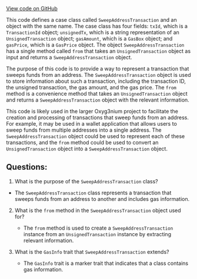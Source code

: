 [View code on GitHub](https://github.com/oxyg3nium/oxyg3nium/api/src/main/scala/org/oxyg3nium/api/model/SweepAddressTransaction.scala)

This code defines a case class called `SweepAddressTransaction` and an object with the same name. The case class has four fields: `txId`, which is a `TransactionId` object; `unsignedTx`, which is a string representation of an `UnsignedTransaction` object; `gasAmount`, which is a `GasBox` object; and `gasPrice`, which is a `GasPrice` object. The object `SweepAddressTransaction` has a single method called `from` that takes an `UnsignedTransaction` object as input and returns a `SweepAddressTransaction` object.

The purpose of this code is to provide a way to represent a transaction that sweeps funds from an address. The `SweepAddressTransaction` object is used to store information about such a transaction, including the transaction ID, the unsigned transaction, the gas amount, and the gas price. The `from` method is a convenience method that takes an `UnsignedTransaction` object and returns a `SweepAddressTransaction` object with the relevant information.

This code is likely used in the larger Oxyg3nium project to facilitate the creation and processing of transactions that sweep funds from an address. For example, it may be used in a wallet application that allows users to sweep funds from multiple addresses into a single address. The `SweepAddressTransaction` object could be used to represent each of these transactions, and the `from` method could be used to convert an `UnsignedTransaction` object into a `SweepAddressTransaction` object.
## Questions: 
 1. What is the purpose of the `SweepAddressTransaction` class?
   - The `SweepAddressTransaction` class represents a transaction that sweeps funds from an address to another and includes gas information.

2. What is the `from` method in the `SweepAddressTransaction` object used for?
   - The `from` method is used to create a `SweepAddressTransaction` instance from an `UnsignedTransaction` instance by extracting relevant information.

3. What is the `GasInfo` trait that `SweepAddressTransaction` extends?
   - The `GasInfo` trait is a marker trait that indicates that a class contains gas information.